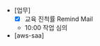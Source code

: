 - [업무]
	- [x] 교육 진척률 Remind Mail
	- 10:00 작업 심의
- [aws-saa]

<!--stackedit_data:
eyJoaXN0b3J5IjpbLTE3MjgyNDQxNzcsMTQzNjIwMDEyNl19
-->